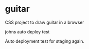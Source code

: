 # guitar
CSS project to draw guitar in a browser

johns auto deploy test

Auto deployment test for staging again.
